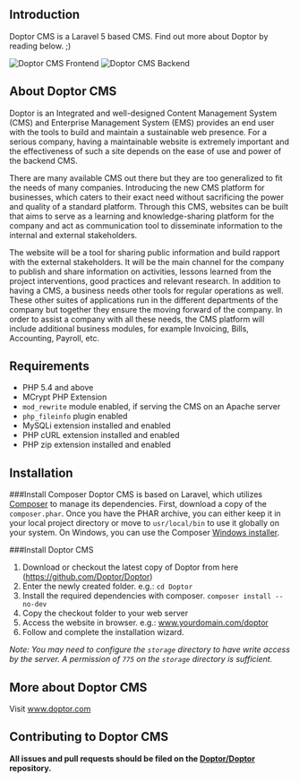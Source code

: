 Introduction
--------------
Doptor CMS is a Laravel 5 based CMS. Find out more about Doptor by reading below. ;)

![Doptor CMS Frontend](screenshots/doptor_frontend.jpg?raw=true)
![Doptor CMS Backend](screenshots/doptor_backend.jpg?raw=true)

About Doptor CMS
-----------------
Doptor is an Integrated and well-designed Content Management System (CMS) and Enterprise Management System (EMS) provides an end user with the tools to build and maintain a sustainable web presence. For a serious company, having a maintainable website is extremely important and the effectiveness of such a site depends on the ease of use and power of the backend CMS. 

There are many available CMS out there but they are too generalized to fit the needs of many companies. Introducing the new CMS platform for businesses, which caters to their exact need without sacrificing the power and quality of a standard platform. Through this CMS, websites can be built that aims to serve as a learning and knowledge-sharing platform for the company and act as communication tool to disseminate information to the internal and external stakeholders. 

The website will be a tool for sharing public information and build rapport with the external stakeholders. It will be the main channel for the company to publish and share information on activities, lessons learned from the project interventions, good practices and relevant research. In addition to having a CMS, a business needs other tools for regular operations as well. These other suites of applications run in the different departments of the company but together they ensure the moving forward of the company. In order to assist a company with all these needs, the CMS platform will include additional business modules, for example Invoicing, Bills, Accounting, Payroll, etc.

Requirements
--------------
- PHP 5.4 and above
- MCrypt PHP Extension
- `mod_rewrite` module enabled, if serving the CMS on an Apache server
- `php_fileinfo` plugin enabled
- MySQLi extension installed and enabled
- PHP cURL extension installed and enabled
- PHP zip extension installed and enabled

Installation
--------------
###Install Composer
Doptor CMS is based on Laravel, which utilizes [Composer](http://getcomposer.org) to manage its dependencies. First, download a copy of the `composer.phar`. Once you have the PHAR archive, you can either keep it in your local project directory or move to `usr/local/bin` to use it globally on your system. On Windows, you can use the Composer [Windows installer](https://getcomposer.org/Composer-Setup.exe).

###Install Doptor CMS
1. Download or checkout the latest copy of Doptor from here (https://github.com/Doptor/Doptor)
2. Enter the newly created folder. e.g.: `cd Doptor`
3. Install the required dependencies with composer. `composer install --no-dev`
4. Copy the checkout folder to your web server
5. Access the website in browser. e.g.: www.yourdomain.com/doptor
6. Follow and complete the installation wizard.

*Note: You may need to configure the `storage` directory to have write access by the server. A permission of `775` on the `storage` directory is sufficient.*

More about Doptor CMS
--------------
Visit www.doptor.com

Contributing to Doptor CMS
--------------
**All issues and pull requests should be filed on the [Doptor/Doptor](https://github.com/Doptor/Doptor) repository.**
